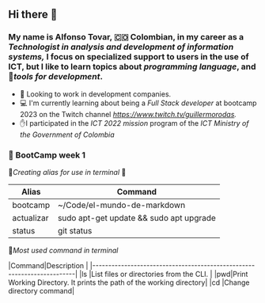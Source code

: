 ## Hi there 👋
### My name is Alfonso Tovar, 🇨🇴 Colombian, in my career as a *Technologist in analysis and development of information systems,* I focus on specialized support to users in the use of ICT, but I like to learn topics about *programming language*, and 🧰*tools for development*.

- 👀 Looking to work in development companies.
- 💻 I'm currently learning about being a *Full Stack developer* at bootcamp 2023 on the Twitch channel          *https://www.twitch.tv/guillermorodas.*
- ✋I participated in the *ICT 2022 mission* program of the *ICT Ministry of the Government of Colombia*

### 📆 BootCamp week 1

🚧*Creating alias for use in terminal* 🚧

|Alias     |Command                                |
|----------|---------------------------------------|
|bootcamp  |~/Code/el-mundo-de-markdown            |
|actualizar|sudo apt-get update && sudo apt upgrade|
|status    |git status                             |

🚧*Most used command in terminal*

|Command|Description                                                     |
|------------------------------------------------------------------------|
|ls |List files or directories from the CLI.                             |
|pwd|Print Working Directory. It prints the path of the working directory|
|cd |Change directory command|

